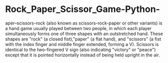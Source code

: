 # Rock_Paper_Scissor_Game-Python-
aper–scissors-rock (also known as scissors-rock-paper or other variants) is a hand game usually played between two people, in which each player simultaneously forms one of three shapes with an outstretched hand. These shapes are "rock" (a closed fist),"paper" (a flat hand), and "scissors" (a fist with the index finger and middle finger extended, forming a V). Scissors is identical to the two-fingered V sign (also indicating "victory" or "peace") except that it is pointed horizontally instead of being held upright in the air.
